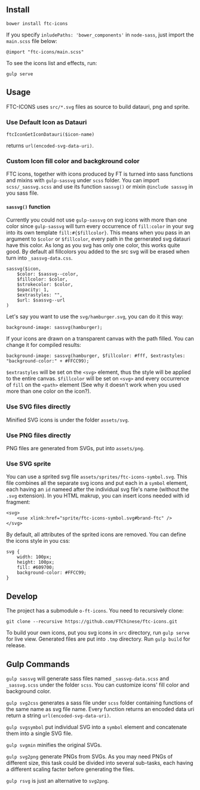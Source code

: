 ## Install
`bower install ftc-icons`

If you specify `inludePaths: 'bower_components'` in `node-sass`, just import the `main.scss` file below:

    @import "ftc-icons/main.scss"

To see the icons list and effects, run:

    gulp serve

## Usage

FTC-ICONS uses `src/*.svg` files as source to build datauri, png and sprite.

### Use Default Icon as Datauri

    ftcIconGetIconDatauri($icon-name)

returns `url(encoded-svg-data-uri)`.

### Custom Icon fill color and backgkround color

FTC icons, together with icons produced by FT is turned into sass functions and mixins with `gulp-sassvg` under `scss` folder. You can import `scss/_sassvg.scss` and use its function `sassvg()` or mixin `@include sassvg` in you sass file.

#### `sassvg()` function
Currently you could not use `gulp-sassvg` on svg icons with more than one color since `gulp-sassvg` will turn every occurrence of `fill:color` in your svg into its own template `fill:#{$fillcolor}`. This means when you pass in an argument to `$color` or `$fillcolor`, every path in the gernerated svg datauri have this color. As long as you svg has only one color, this works quite good. By default all fillcolors you added to the src svg will be erased when turn into `_sassvg-data.css`.

    sassvg($icon, 
        $color: $sassvg--color, 
        $fillcolor: $color,
        $strokecolor: $color, 
        $opacity: 1,
        $extrastyles: "",
        $url: $sassvg--url
    )

Let's say you want to use the `svg/hamburger.svg`, you can do it this way:

    background-image: sassvg(hamburger);

If your icons are drawn on a transparent canvas with the path filled. You can change it for compiled results:

    background-image: sassvg(hamburger, $fillcolor: #fff, $extrastyles: "background-color:" + #FFCC99);

`$extrastyles` will be set on the `<svg>` element, thus the style will be applied to the entire canvas. `$fillcolor` will be set on `<svg>` and every occurrence of `fill` on the `<path>` element (See why it doesn't work when you used more than one color on the icon?). 

### Use SVG files directly

Minified SVG icons is under the folder `assets/svg`.

### Use PNG files directly

PNG files are generated from SVGs, put into `assets/png`.

### Use SVG sprite

You can use a sprited svg file `assets/sprites/ftc-icons-symbol.svg`. This file combines all the separate svg icons and put each in a `symbol` element, each having an `id` nameed after the individual svg file's name (without the `.svg` extension). In you HTML makrup, you can insert icons needed with id fragment:

	<svg>
		<use xlink:href="sprite/ftc-icons-symbol.svg#brand-ftc" />
	</svg>

By default, all attributes of the sprited icons are removed. You can define the icons style in you css:

    svg {
        width: 100px;
        height: 100px;
        fill: #609700;
        background-color: #FFCC99;
    }
## Develop

The project has a submodule `o-ft-icons`. You need to recursively clone:

    git clone --recursive https://github.com/FTChinese/ftc-icons.git

To build your own icons, put you svg icons in `src` directory, run `gulp serve` for live view. Generated files are put into `.tmp` directory. Run `gulp build` for release.

## Gulp Commands

`gulp sassvg` will generate sass files named `_sassvg-data.scss` and `_sassvg.scss` under the folder `scss`. You can customize icons' fill color and background color.

`gulp svg2css` generates a sass file under `scss` folder containing functions of the same name as svg file name. Every function returns an encoded data uri return a string `url(encoded-svg-data-uri)`.

`gulp svgsymbol` put individual SVG into a `symbol` element and concatenate them into a single SVG file.

`gulp svgmin` minifies the original SVGs.

`gulp svg2png` generate PNGs from SVGs. As you may need PNGs of different size, this task could be divided into several sub-tasks, each having a different scaling facter before generating the files.

`gulp rsvg` is just an alternative to `svg2png`.





